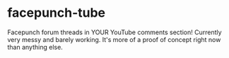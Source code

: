 # facepunch-tube
Facepunch forum threads in YOUR YouTube comments section! Currently very messy and barely working. It's more of a proof of concept right now than anything else.

